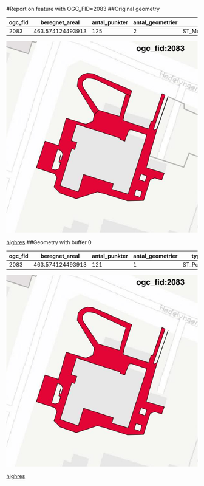 #Report on feature with OGC_FID=2083
##Original geometry



| ogc_fid |  beregnet_areal  | antal_punkter | antal_geometrier |      type       |
|---------|------------------|---------------|------------------|-----------------|
|    2083 | 463.574124493913 |           125 |                2 | ST_MultiPolygon|
![geom](../images/2083_invalid.jpg)


[highres](https://raw.githubusercontent.com/Septima/herlev/master/images/2083_invalid_highres.jpg)
##Geometry with buffer 0



| ogc_fid |  beregnet_areal  | antal_punkter | antal_geometrier |    type    |
|---------|------------------|---------------|------------------|------------|
|    2083 | 463.574124493913 |           121 |                1 | ST_Polygon|
![geom](../images/2083_buffer0.jpg)


[highres](https://raw.githubusercontent.com/Septima/herlev/master/images/2083_buffer0_highres.jpg)
